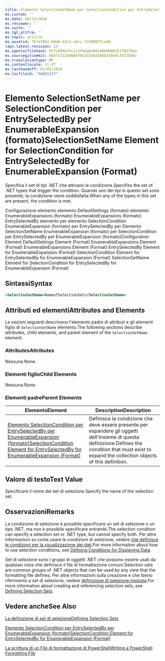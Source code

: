 ```yaml
---
title: Elemento SelectionSetName per SelectionCondition per EntrySelectedBy per EnumerableExpansion (formato) | Microsoft Docs
ms.custom: ''
ms.date: 09/13/2016
ms.reviewer: ''
ms.suite: ''
ms.tgt_pltfrm: ''
ms.topic: article
ms.assetid: 7b7af0b2-68e6-43c3-adcc-7c58007fced8
caps.latest.revision: 13
ms.openlocfilehash: 6f7c8d9af3c1c2fbda0208148b0088161701fdbe
ms.sourcegitcommit: b6871f21bd666f9cd71dd336bb3f844cf472b56c
ms.translationtype: MT
ms.contentlocale: it-IT
ms.lasthandoff: 02/03/2019
ms.locfileid: "56861217"
---
```

# <a name="selectionsetname-element-for-selectioncondition-for-entryselectedby-for-enumerableexpansion-format"></a><span data-ttu-id="218b7-102">Elemento SelectionSetName per SelectionCondition per EntrySelectedBy per EnumerableExpansion (formato)</span><span class="sxs-lookup"><span data-stu-id="218b7-102">SelectionSetName Element for SelectionCondition for EntrySelectedBy for EnumerableExpansion (Format)</span></span>

<span data-ttu-id="218b7-103">Specifica il set di tipi .NET che attivano la condizione.</span><span class="sxs-lookup"><span data-stu-id="218b7-103">Specifies the set of .NET types that trigger the condition.</span></span> <span data-ttu-id="218b7-104">Quando uno dei tipi in questo set sono presente, la condizione viene soddisfatta.</span><span class="sxs-lookup"><span data-stu-id="218b7-104">When any of the types in this set are present, the condition is met.</span></span>

<span data-ttu-id="218b7-105">Configurazione elemento elemento DefaultSettings (formato) elemento EnumerableExpansions (formato) EnumerableExpansions (formato) EntrySelectedBy elemento per elemento SelectionCondition EnumerableExpansion (formato) per EntrySelectedBy per Elemento SelectionSetName EnumerableExpansion (formato) per SelectionCondition per EntrySelectedBy per EnumerableExpansion (formato)</span><span class="sxs-lookup"><span data-stu-id="218b7-105">Configuration Element DefaultSettings Element (Format) EnumerableExpansions Element (Format) EnumerableExpansions Element (Format) EntrySelectedBy Element for EnumerableExpansion (Format) SelectionCondition Element for EntrySelectedBy for EnumerableExpansion (Format) SelectionSetName Element for SelectionCondition for EntrySelectedBy for EnumerableExpansion (Format)</span></span>

## <a name="syntax"></a><span data-ttu-id="218b7-106">Sintassi</span><span class="sxs-lookup"><span data-stu-id="218b7-106">Syntax</span></span>

```xml
<SelectionSetName>NameofSelectionSet</SelectionSetName>
```

## <a name="attributes-and-elements"></a><span data-ttu-id="218b7-107">Attributi ed elementi</span><span class="sxs-lookup"><span data-stu-id="218b7-107">Attributes and Elements</span></span>

<span data-ttu-id="218b7-108">Le sezioni seguenti descrivono l'elemento padre di attributi e gli elementi figlio di `SelectionSetName` elemento.</span><span class="sxs-lookup"><span data-stu-id="218b7-108">The following sections describe attributes, child elements, and parent element of the `SelectionSetName` element.</span></span>

### <a name="attributes"></a><span data-ttu-id="218b7-109">Attributes</span><span class="sxs-lookup"><span data-stu-id="218b7-109">Attributes</span></span>

<span data-ttu-id="218b7-110">Nessuna.</span><span class="sxs-lookup"><span data-stu-id="218b7-110">None.</span></span>

### <a name="child-elements"></a><span data-ttu-id="218b7-111">Elementi figlio</span><span class="sxs-lookup"><span data-stu-id="218b7-111">Child Elements</span></span>

<span data-ttu-id="218b7-112">Nessuna.</span><span class="sxs-lookup"><span data-stu-id="218b7-112">None.</span></span>

### <a name="parent-elements"></a><span data-ttu-id="218b7-113">Elementi padre</span><span class="sxs-lookup"><span data-stu-id="218b7-113">Parent Elements</span></span>

|<span data-ttu-id="218b7-114">Elemento</span><span class="sxs-lookup"><span data-stu-id="218b7-114">Element</span></span>|<span data-ttu-id="218b7-115">Description</span><span class="sxs-lookup"><span data-stu-id="218b7-115">Description</span></span>|
|-------------|-----------------|
|[<span data-ttu-id="218b7-116">Elemento SelectionCondition per EntrySelectedBy per EnumerableExpansion (formato)</span><span class="sxs-lookup"><span data-stu-id="218b7-116">SelectionCondition Element for EntrySelectedBy for EnumerableExpansion (Format)</span></span>](./selectioncondition-element-for-entryselectedby-for-enumerableexpansion-format.md)|<span data-ttu-id="218b7-117">Definisce la condizione che deve essere presente per espandere gli oggetti dell'insieme di questa definizione.</span><span class="sxs-lookup"><span data-stu-id="218b7-117">Defines the condition that must exist to expand the collection objects of this definition.</span></span>|

## <a name="text-value"></a><span data-ttu-id="218b7-118">Valore di testo</span><span class="sxs-lookup"><span data-stu-id="218b7-118">Text Value</span></span>

<span data-ttu-id="218b7-119">Specificare il nome del set di selezione.</span><span class="sxs-lookup"><span data-stu-id="218b7-119">Specify the name of the selection set.</span></span>

## <a name="remarks"></a><span data-ttu-id="218b7-120">Osservazioni</span><span class="sxs-lookup"><span data-stu-id="218b7-120">Remarks</span></span>

<span data-ttu-id="218b7-121">La condizione di selezione è possibile specificare un set di selezione o un tipo .NET, ma non è possibile specificare entrambi.</span><span class="sxs-lookup"><span data-stu-id="218b7-121">The selection condition can specify a selection set or .NET type, but cannot specify both.</span></span> <span data-ttu-id="218b7-122">Per altre informazioni su come usare le condizioni di selezione, vedere [che definisce le condizioni per la visualizzazione dei dati](./defining-conditions-for-displaying-data.md).</span><span class="sxs-lookup"><span data-stu-id="218b7-122">For more information about how to use selection conditions, see [Defining Conditions for Displaying Data](./defining-conditions-for-displaying-data.md).</span></span>

<span data-ttu-id="218b7-123">Set di selezione sono i gruppi di oggetti .NET che possono essere usati da qualsiasi vista che definisce il file di formattazione comuni.</span><span class="sxs-lookup"><span data-stu-id="218b7-123">Selection sets are common groups of .NET objects that can be used by any view that the formatting file defines.</span></span> <span data-ttu-id="218b7-124">Per altre informazioni sulla creazione e che fanno riferimento a set di selezione, vedere [definizione di selezione imposta](./defining-selection-sets.md).</span><span class="sxs-lookup"><span data-stu-id="218b7-124">For more information about creating and referencing selection sets, see [Defining Selection Sets](./defining-selection-sets.md).</span></span>

## <a name="see-also"></a><span data-ttu-id="218b7-125">Vedere anche</span><span class="sxs-lookup"><span data-stu-id="218b7-125">See Also</span></span>

[<span data-ttu-id="218b7-126">La definizione di set di selezione</span><span class="sxs-lookup"><span data-stu-id="218b7-126">Defining Selection Sets</span></span>](./defining-selection-sets.md)

[<span data-ttu-id="218b7-127">Elemento SelectionCondition per EntrySelectedBy per EnumerableExpansion (formato)</span><span class="sxs-lookup"><span data-stu-id="218b7-127">SelectionCondition Element for EntrySelectedBy for EnumerableExpansion (Format)</span></span>](./selectioncondition-element-for-entryselectedby-for-enumerableexpansion-format.md)

[<span data-ttu-id="218b7-128">La scrittura di un File di formattazione di PowerShell</span><span class="sxs-lookup"><span data-stu-id="218b7-128">Writing a PowerShell Formatting File</span></span>](./writing-a-powershell-formatting-file.md)
